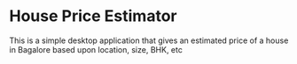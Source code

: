 # House Price Estimator
 This is a simple desktop application that gives an estimated price of a house in Bagalore based upon location, size, BHK, etc
